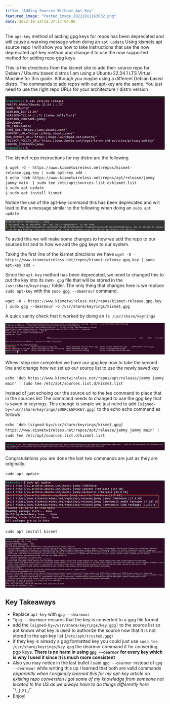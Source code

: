 ```yaml
---
title: "Adding Sources Without Apt Key"
featured_image: "Pasted_image_20221011163032.png"
date: 2022-10-12T12:37:17-04:00
---
```


The `apt-key` method of adding gpg keys for repos has been deprecated and will cause a warning message when doing an `apt update`
Using kismets apt source repo I will show you how to take instructions that use the now deprecated apt-key method and change it to use the now supported method for adding repo gpg keys

This is the directions from the kismet site to add their source repo for Debian / Ubuntu based distros I am using a Ubuntu  22.04.1 LTS Virtual Machine for this guide. Although you maybe using a different Debian based distro. The commands to add repos with out apt-key are the same. You just need to use the right repo URLs for your architecture / distro version

![](Pasted_image_20221011162252.png)

The kismet repo instructions for my distro are the following
```
$ wget -O - https://www.kismetwireless.net/repos/kismet-release.gpg.key | sudo apt-key add -
$ echo 'deb https://www.kismetwireless.net/repos/apt/release/jammy jammy main' | sudo tee /etc/apt/sources.list.d/kismet.list
$ sudo apt update
$ sudo apt install kismet
```

Notice the use of the apt-key command this has been deprecated and will lead to the a message similar to the following when doing an `sudo apt update`

![](Pasted_image_20221011152058.png)

To avoid this we will make some changes to how we add the repo to our sources list and to how we add the gpg keys to our system. 

Taking the first line of the kismet directions we have
`wget -O - https://www.kismetwireless.net/repos/kismet-release.gpg.key | sudo apt-key add -`

Since the `apt-key` method has been deprecated, we need to changed this to put the key into its own `.gpg` file that will be stored in the `/usr/share/keyrings/` folder.
The only thing that changes here is we replace `sudo apt-key` with the `sudo gpg --deamrour` command.

`wget -O - https://www.kismetwireless.net/repos/kismet-release.gpg.key | sudo gpg --dearmour -o /usr/share/keyrings/kismet.gpg`

A quick sanity check that it worked by doing an `ls /usr/share/keyrings`

![](Pasted_image_20221011163032.png)

Whew! step one completed we have our gpg key now to take the second line and change how we set up our source list to use the newly saved key

`echo 'deb https://www.kismetwireless.net/repos/apt/release/jammy jammy main' | sudo tee /etc/apt/sources.list.d/kismet.list`

Instead of just echoing our the source url to the tee command to place that in the sources list The command needs to changed to use the gpg key that is saved in keyrings. 
This change is simple we just need to add `[signed-by=/usr/share/keyrings/SOURCEGPGKEY.gpg]` to the echo echo command as follows

`echo 'deb [signed-by=/usr/share/keyrings/kismet.gpg] https://www.kismetwireless.net/repos/apt/release/jammy jammy main' | sudo tee /etc/apt/sources.list.d/kismet.list`

![](Pasted_image_20221011163510.png)

Congratulations you are done the last two commands are just as they are originally.

`sudo apt update`

![](Pasted_image_20221011163545.png)

`sudo apt install kismet`

![](Pasted_image_20221011163622.png)


## Key Takeaways
* Replace `apt-key` with `gpg --dearmour`
* *`gpg --dearmour` ensures that the key is converted to a gpg file format 
* add the `[signed-by=/usr/share/keyrings/key.gpg]` to the source list so apt knows what key is used to authorize the source now that it is not stored in the apt-key list (`/etc/apt/trusted.gpg`)
* if they key is already a gpg formatted key you could just use `sudo tee /usr/share/keyrings/key.gpg` the dearmor command if for converting pgp keys. **There is no harm in using `gpg --dearmor` for every key which is why I used it since it is much more consistent**
*  Also you may notice in the last bullet I said `gpg --dearmor` instead of `gpg --dearmour` while writing this up I learned that both are valid commands *apparently when I originally learned this for my apt-key article on existing repo conversion I got some of my knowledge from someone not located In the US as we always have to do things differently here*  ¯\\\_(ツ)\_/¯
* Enjoy!
